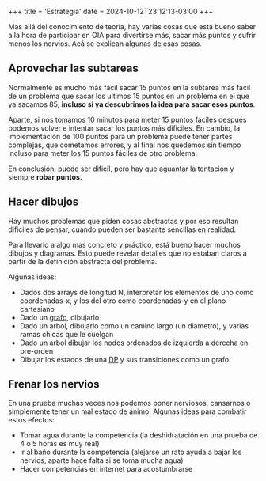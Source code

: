 +++
title = 'Estrategia'
date = 2024-10-12T23:12:13-03:00
+++

Mas allá del conocimiento de teoría, hay varias cosas que está bueno saber a la
hora de participar en OIA para divertirse más, sacar más puntos y sufrir menos
los nervios. Acá se explican algunas de esas cosas.

## Aprovechar las subtareas

Normalmente es mucho más fácil sacar 15 puntos en la subtarea más fácil de un
problema que sacar los ultimos 15 puntos en un problema en el que ya sacamos 85,
**incluso si ya descubrimos la idea para sacar esos puntos**.

Aparte, si nos tomamos 10 minutos para meter 15 puntos fáciles después podemos 
volver e intentar sacar los puntos más dificiles. En cambio, la implementación
de 100 puntos para un problema puede tener partes complejas, que cometamos
errores, y al final nos quedemos sin tiempo incluso para meter los 15 puntos
fáciles de otro problema.

En conclusión: puede ser dificil, pero hay que aguantar la tentación y siempre
**robar puntos**.

## Hacer dibujos

Hay muchos problemas que piden cosas abstractas y por eso resultan dificiles de pensar, cuando pueden ser bastante sencillas en realidad.

Para llevarlo a algo mas concreto y práctico, está bueno hacer muchos dibujos y
diagramas. Esto puede revelar detalles que no estaban claros a partir de la
definición abstracta del problema.

Algunas ideas:

- Dados dos arrays de longitud N, interpretar los elementos de uno como
  coordenadas-x, y los del otro como coordenadas-y en el plano cartesiano
- Dado un [grafo]( grafos ), dibujarlo
- Dado un arbol, dibujarlo como un camino largo (un diámetro), y varias ramas
  chicas que le cuelgan
- Dado un arbol dibujar los nodos ordenados de izquierda a derecha en pre-orden
- Dibujar los estados de una [DP]( dp ) y sus transiciones como un grafo

## Frenar los nervios

En una prueba muchas veces nos podemos poner nerviosos, cansarnos o simplemente
tener un mal estado de ánimo. Algunas ideas para combatir estos efectos:

- Tomar agua durante la competencia (la deshidratación en una prueba de 4 o 5
  horas es muy real)
- Ir al baño durante la competencia (alejarse un rato ayuda a bajar los nervios,
  aparte hace falta si se toma mucha agua)
- Hacer competencias en internet para acostumbrarse
